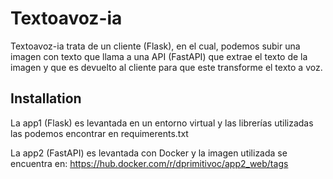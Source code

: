 # Textoavoz-ia

Textoavoz-ia trata de un cliente (Flask), en el cual, podemos subir una imagen con texto que llama a una API (FastAPI) que extrae el texto de la imagen y que es devuelto al cliente para que este transforme el texto a voz.

## Installation

La app1 (Flask) es levantada en un entorno virtual y las librerías utilizadas las podemos encontrar en requimerents.txt

La app2 (FastAPI) es levantada con Docker y la imagen utilizada se encuentra en: https://hub.docker.com/r/dprimitivoc/app2_web/tags
